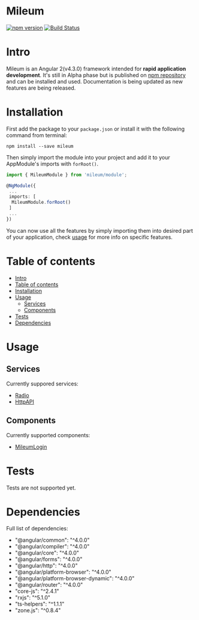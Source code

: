 # Mileum

[![npm version](https://badge.fury.io/js/mileum.svg)](https://badge.fury.io/js/mileum)
[![Build Status](https://travis-ci.org/CodeMileu/mileum.svg?branch=master)](https://travis-ci.org/CodeMileu/mileum)

Intro
=====

Mileum is an Angular 2(v4.3.0) framework intended for **rapid application development**. It's still in Alpha phase but is published on [npm repository](https://badge.fury.io/js/mileum) and can be installed and used. Documentation is being updated as new features are being released.

Installation
============

First add the package to your `package.json` or install it with the following command from terminal:

`npm install --save mileum`

Then simply import the module into your project and add it to your AppModule's imports with `forRoot()`.

```Typescript
import { MileumModule } from 'mileum/module';

@NgModule({
 ...
 imports: [
  MileumModule.forRoot()
 ]
 ...
})
```

You can now use all the features by simply importing them into desired part of your application, check [usage](#usage) for more info on specific features.

Table of contents
=================

  * [Intro](#intro)
  * [Table of contents](#table-of-contents)
  * [Installation](#installation)
  * [Usage](#usage)
    * [Services](#services)
    * [Components](#components)
  * [Tests](#tests)
  * [Dependencies](#dependencies)

Usage
=====

Services
--------
 
 Currently suppored services:
 - [Radio](/src/services/radio)
 - [HttpAPI](/src/services/http-api)

Components
----------

 Currently supported components:
 - [MileumLogin](/src/components/mileum-login)

Tests
=====

 Tests are not supported yet.

Dependencies
============

 Full list of dependencies:
 - "@angular/common": "^4.0.0"
 - "@angular/compiler": "^4.0.0"
 - "@angular/core": "^4.0.0"
 - "@angular/forms": "^4.0.0"
 - "@angular/http": "^4.0.0"
 - "@angular/platform-browser": "^4.0.0"
 - "@angular/platform-browser-dynamic": "^4.0.0"
 - "@angular/router": "^4.0.0"
 - "core-js": "^2.4.1"
 - "rxjs": "^5.1.0"
 - "ts-helpers": "^1.1.1"
 - "zone.js": "^0.8.4"
